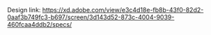Design link: https://xd.adobe.com/view/e3c4d18e-fb8b-43f0-82d2-0aaf3b749fc3-b697/screen/3d143d52-873c-4004-9039-460fcaa4ddb2/specs/

